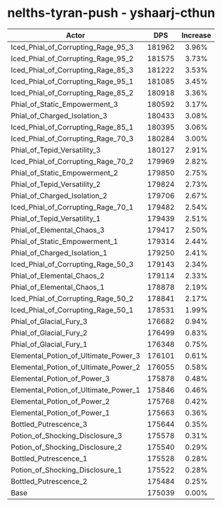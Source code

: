 # nelths-tyran-push - yshaarj-cthun
| Actor | DPS | Increase |
|---|:---:|:---:|
|Iced_Phial_of_Corrupting_Rage_95_3|181962|3.96%|
|Iced_Phial_of_Corrupting_Rage_95_2|181575|3.73%|
|Iced_Phial_of_Corrupting_Rage_85_3|181222|3.53%|
|Iced_Phial_of_Corrupting_Rage_95_1|181085|3.45%|
|Iced_Phial_of_Corrupting_Rage_85_2|180918|3.36%|
|Phial_of_Static_Empowerment_3|180592|3.17%|
|Phial_of_Charged_Isolation_3|180433|3.08%|
|Iced_Phial_of_Corrupting_Rage_85_1|180395|3.06%|
|Iced_Phial_of_Corrupting_Rage_70_3|180284|3.00%|
|Phial_of_Tepid_Versatility_3|180127|2.91%|
|Iced_Phial_of_Corrupting_Rage_70_2|179969|2.82%|
|Phial_of_Static_Empowerment_2|179850|2.75%|
|Phial_of_Tepid_Versatility_2|179824|2.73%|
|Phial_of_Charged_Isolation_2|179706|2.67%|
|Iced_Phial_of_Corrupting_Rage_70_1|179482|2.54%|
|Phial_of_Tepid_Versatility_1|179439|2.51%|
|Phial_of_Elemental_Chaos_3|179417|2.50%|
|Phial_of_Static_Empowerment_1|179314|2.44%|
|Phial_of_Charged_Isolation_1|179250|2.41%|
|Iced_Phial_of_Corrupting_Rage_50_3|179143|2.34%|
|Phial_of_Elemental_Chaos_2|179114|2.33%|
|Phial_of_Elemental_Chaos_1|178878|2.19%|
|Iced_Phial_of_Corrupting_Rage_50_2|178841|2.17%|
|Iced_Phial_of_Corrupting_Rage_50_1|178531|1.99%|
|Phial_of_Glacial_Fury_3|176682|0.94%|
|Phial_of_Glacial_Fury_2|176499|0.83%|
|Phial_of_Glacial_Fury_1|176348|0.75%|
|Elemental_Potion_of_Ultimate_Power_3|176101|0.61%|
|Elemental_Potion_of_Ultimate_Power_2|176055|0.58%|
|Elemental_Potion_of_Power_3|175878|0.48%|
|Elemental_Potion_of_Ultimate_Power_1|175846|0.46%|
|Elemental_Potion_of_Power_2|175768|0.42%|
|Elemental_Potion_of_Power_1|175663|0.36%|
|Bottled_Putrescence_3|175644|0.35%|
|Potion_of_Shocking_Disclosure_3|175578|0.31%|
|Potion_of_Shocking_Disclosure_2|175540|0.29%|
|Bottled_Putrescence_1|175528|0.28%|
|Potion_of_Shocking_Disclosure_1|175522|0.28%|
|Bottled_Putrescence_2|175484|0.25%|
|Base|175039|0.00%|

